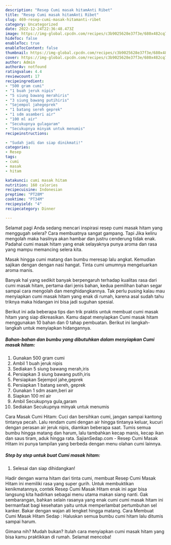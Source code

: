 ```yaml
---
description: "Resep Cumi masak hitamAnti Ribet"
title: "Resep Cumi masak hitamAnti Ribet"
slug: 469-resep-cumi-masak-hitamanti-ribet
category: Uncategorized
date: 2022-12-24T22:36:48.473Z
image: https://img-global.cpcdn.com/recipes/c3b9025628e37f3e/680x482cq70/cumi-masak-hitam-foto-resep-utama.jpg
hideToc: false
enableToc: true
enableTocContent: false
thumbnail: https://img-global.cpcdn.com/recipes/c3b9025628e37f3e/680x482cq70/cumi-masak-hitam-foto-resep-utama.jpg
cover: https://img-global.cpcdn.com/recipes/c3b9025628e37f3e/680x482cq70/cumi-masak-hitam-foto-resep-utama.jpg
author: Admin
authorAv: notfound
ratingvalue: 4.4
reviewcount: 17
recipeingredient:
- "500 gram cumi"
- "1 buah jeruk nipis"
- "5 siung bawang merahiris"
- "3 siung bawang putihiris"
- "Sejempol jahegeprek"
- "1 batang sereh geprek"
- "1 sdm asamberi air"
- "100 ml air"
- "Secukupnya gulagaram"
- "Secukupnya minyak untuk menumis"
recipeinstructions:

- "Sudah jadi dan siap dinikmati!"
categories:
- Resep
tags:
- cumi
- masak
- hitam

katakunci: cumi masak hitam 
nutrition: 160 calories
recipecuisine: Indonesian
preptime: "PT28M"
cooktime: "PT34M"
recipeyield: "4"
recipecategory: Dinner

---
```



Selamat pagi Anda sedang mencari inspirasi resep cumi masak hitam yang menggugah selera? Cara membuatnya sangat gampang. Tapi Jika keliru mengolah maka hasilnya akan hambar dan justru cenderung tidak enak. Padahal cumi masak hitam yang enak selayaknya punya aroma dan rasa yang mampu memancing selera kita.


Masak hingga cumi matang dan bumbu meresap lalu angkat. Kemudian sajikan dengan dengan nasi hangat. Tinta cumi umumnya mengeluarkan aroma manis.

Banyak hal yang sedikit banyak berpengaruh terhadap kualitas rasa dari cumi masak hitam, pertama dari jenis bahan, kedua pemilihan bahan segar sampai cara mengolah dan menghidangkannya. Tak perlu pusing kalau mau menyiapkan cumi masak hitam yang enak di rumah, karena asal sudah tahu triknya maka hidangan ini bisa jadi suguhan spesial.


Berikut ini ada beberapa tips dan trik praktis untuk membuat cumi masak hitam yang siap dikreasikan. Kamu dapat menyiapkan Cumi masak hitam menggunakan 10 bahan dan 0 tahap pembuatan. Berikut ini langkah-langkah untuk menyiapkan hidangannya.

<!--inarticleads1-->

##### Bahan-bahan dan bumbu yang dibutuhkan dalam menyiapkan Cumi masak hitam:

1. Gunakan 500 gram cumi
1. Ambil 1 buah jeruk nipis
1. Sediakan 5 siung bawang merah,iris
1. Persiapkan 3 siung bawang putih,iris
1. Persiapkan Sejempol jahe,geprek
1. Persiapkan 1 batang sereh, geprek
1. Gunakan 1 sdm asam,beri air
1. Siapkan 100 ml air
1. Ambil Secukupnya gula,garam
1. Sediakan Secukupnya minyak untuk menumis


Cara Masak Cumi Hitam: Cuci dan bersihkan cumi, jangan sampai kantong tintanya pecah. Lalu rendam cumi dengan air hingga tintanya keluar, kucuri dengan perasan air jeruk nipis, diamkan beberapa saat. Tumis semua bumbu hingga matang dan harum, lalu tambahkan kecap manis, kecap ikan dan saus tiram, aduk hingga rata. SajianSedap.com - Resep Cumi Masak Hitam ini punya tampilan yang berbeda dengan menu olahan cumi lainnya. 

<!--inarticleads2-->

##### Step by step untuk buat Cumi masak hitam:


1. Selesai dan siap dihidangkan!

Hadir dengan warna hitam dari tinta cumi, membuat Resep Cumi Masak Hitam ini memiliki rasa yang super gurih. Untuk membuktikan kenikmatannya, contek Resep Cumi Masak Hitam enak ini agar bisa langsung kita hadirkan sebagai menu utama makan siang nanti. Gak sembarangan, bahkan selain rasanya yang enak cumi cumi masak hitam ini bermanfaat bagi kesehatan yaitu untuk memperlambat pertumbuhan sel kanker. Bakar dengan wajan ati lengket hingga matang. Cara Membuat Cumi Masak Hitam Sedap : Haluskan semua bumbu cumi hitam lalu ditumis sampai harum. 

Gimana nih? Mudah bukan? Itulah cara menyiapkan cumi masak hitam yang bisa kamu praktikkan di rumah. Selamat mencoba!
